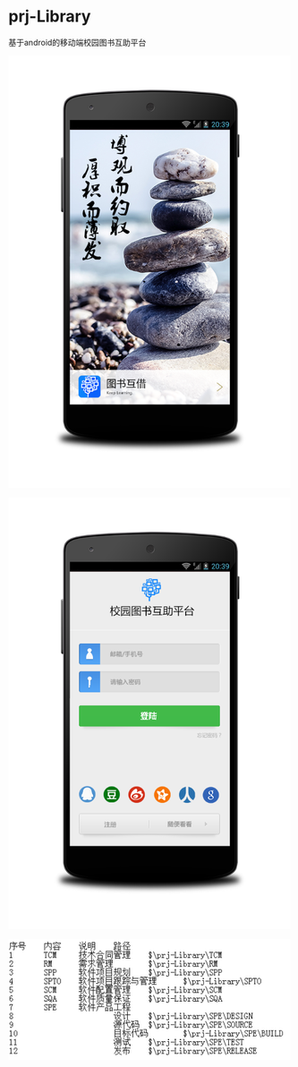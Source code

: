 ﻿prj-Library
===========

基于android的移动端校园图书互助平台


![poster](poster.png)

![signup](signup.png)

![目录](目录.png)